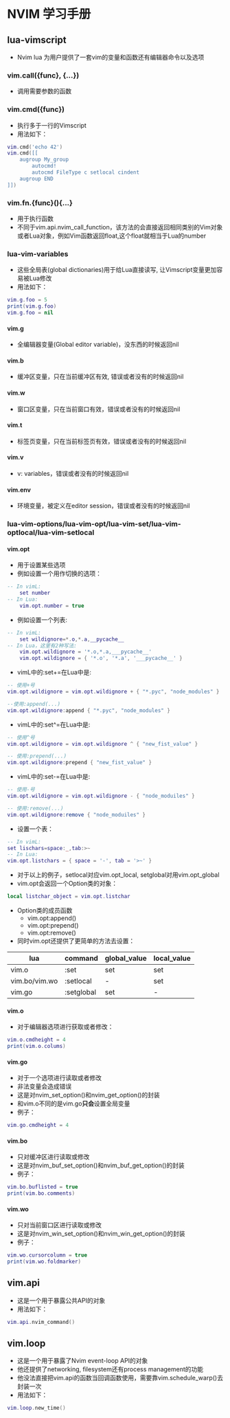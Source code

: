 # NVIM 学习手册

## lua-vimscript
- Nvim lua 为用户提供了一套vim的变量和函数还有编辑器命令以及选项

### vim.call({func}, {...})
- 调用需要参数的函数

### vim.cmd({func})
- 执行多于一行的Vimscript
- 用法如下：
```lua
vim.cmd('echo 42')
vim.cmd([[
	augroup My_group
		autocmd!
		autocmd FileType c setlocal cindent
	augroup END
]])
```

### vim.fn.{func}(){...}
- 用于执行函数
- 不同于vim.api.nvim_call_function，该方法的会直接返回相同类别的Vim对象或者Lua对象，例如Vim函数返回float,这个float就相当于Lua的number

### lua-vim-variables
- 这些全局表(global dictionaries)用于给Lua直接读写, 让Vimscript变量更加容易被Lua修改
- 用法如下：
```lua
vim.g.foo = 5
print(vim.g.foo)
vim.g.foo = nil
```

#### vim.g
- 全编辑器变量(Global editor variable)，没东西的时候返回nil

#### vim.b
- 缓冲区变量，只在当前缓冲区有效, 错误或者没有的时候返回nil

#### vim.w
- 窗口区变量，只在当前窗口有效，错误或者没有的时候返回nil

#### vim.t
- 标签页变量，只在当前标签页有效，错误或者没有的时候返回nil

#### vim.v
- v: variables，错误或者没有的时候返回nil

#### vim.env
- 环境变量，被定义在editor session，错误或者没有的时候返回nil

### lua-vim-options/lua-vim-opt/lua-vim-set/lua-vim-optlocal/lua-vim-setlocal
#### vim.opt
- 用于设置某些选项
- 例如设置一个用作切换的选项：
```lua
-- In vimL:
	set number
-- In Lua:
	vim.opt.number = true
```
- 例如设置一个列表:
```lua
-- In vimL:
	set wildignore=*.o,*.a,__pycache__
-- In Lua，这里有2种写法:
	vim.opt.wildignore = '*.o,*.a,___pycache__'
	vim.opt.wildignore = { '*.o', '*.a', '___pycache__' }
```
- vimL中的:set+=在Lua中是:
```lua
-- 使用+号
vim.opt.wildignore = vim.opt.wildignore + { "*.pyc", "node_modules" }

--使用:append(...)
vim.opt.wildignore:append { "*.pyc", "node_modules" }
```

- vimL中的:set^=在Lua中是:
```lua
-- 使用^号
vim.opt.wildignore = vim.opt.wildignore ^ { "new_fist_value" }

-- 使用:prepend(...)
vim.opt.wildignore:prepend { "new_fist_value" }
```
- vimL中的:set-=在Lua中是:
```lua
-- 使用-号
vim.opt.wildignore = vim.opt.wildignore - { "node_moduiles" }

-- 使用:remove(...)
vim.opt.wildignore:remove { "node_moduiles" }
```
- 设置一个表：
```lua
-- In vimL:
set lischars=space:_,tab:>~
-- In Lua:
vim.opt.listchars = { space = '-', tab = '>~' }
```
- 对于以上的例子，setlocal对应vim.opt_local, setglobal对用vim.opt_global
- vim.opt会返回一个Option类的对象：
```lua
local listchar_object = vim.opt.listchar
```
- Option类的成员函数
  - vim.opt:append()
  - vim.opt:prepend()
  - vim.opt:remove()
- 同时vim.opt还提供了更简单的方法去设置：

| lua           | command    | global_value | local_value |
| ------------- | ---------- | ------------ | ----------- |
| vim.o         | :set       | set          | set         |
| vim.bo/vim.wo | :setlocal  | -            | set         |
| vim.go        | :setglobal | set          | -           |

#### vim.o
- 对于编辑器选项进行获取或者修改：
```lua
vim.o.cmdheight = 4
print(vim.o.colums)
```
#### vim.go
- 对于一个选项进行读取或者修改
- 非法变量会造成错误
- 这是对nvim_set_option()和nvim_get_option()的封装
- 和vim.o不同的是vim.go**只会**设置全局变量
- 例子：
```lua
vim.go.cmdheight = 4
```
#### vim.bo
- 只对缓冲区进行读取或修改
- 这是对nvim_buf_set_option()和nvim_buf_get_option()的封装
- 例子：
```lua
vim.bo.buflisted = true
print(vim.bo.comments)
```

#### vim.wo

- 只对当前窗口区进行读取或修改
- 这是对nvim_win_set_option()和nvim_win_get_option()的封装
- 例子：
```lua
vim.wo.cursorcolumn = true
print(vim.wo.foldmarker)
```

## vim.api

- 这是一个用于暴露公共API的对象
- 用法如下：
```lua
vim.api.nvim_command()
```

## vim.loop

- 这是一个用于暴露了Nvim event-loop API的对象
- 他还提供了networking, filesystem还有process management的功能
- 他没法直接把vim.api的函数当回调函数使用，需要靠vim.schedule_warp()去封装一次
- 用法如下：
```lua
vim.loop.new_time()
```